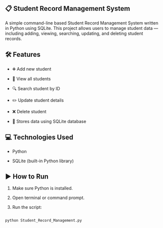 
## 📋 Student Record Management System


A simple command-line based Student Record Management System written in Python using SQLite. This project allows users to manage student data — including adding, viewing, searching, updating, and deleting student records.



## 🛠 Features


- ➕ Add new student

- 📄 View all students

- 🔍 Search student by ID

- ✏️ Update student details

- ❌ Delete student

- 💾 Stores data using SQLite database



## 💻 Technologies Used



- Python

- SQLite (built-in Python library)



## ▶️ How to Run



1. Make sure Python is installed.

2. Open terminal or command prompt.

3. Run the script:

```bash

python Student_Record_Management.py
